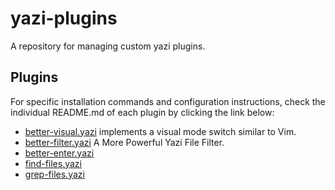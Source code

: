 # yazi-plugins

A repository for managing custom yazi plugins.

## Plugins

For specific installation commands and configuration instructions, check the individual README.md of each plugin by clicking the link below:

- [better-visual.yazi](https://github.com/MaJinjie/yazi-plugins/blob/main/better-visual.yazi/README.md) implements a visual mode switch similar to Vim.
- [better-filter.yazi](https://github.com/MaJinjie/yazi-plugins/blob/main/better-filter.yazi/README.md) A More Powerful Yazi File Filter.
- [better-enter.yazi](https://github.com/MaJinjie/yazi-plugins/blob/main/better-enter.yazi/README.md)
- [find-files.yazi](https://github.com/MaJinjie/yazi-plugins/blob/main/find-files.yazi/README.md)
- [grep-files.yazi](https://github.com/MaJinjie/yazi-plugins/blob/main/grep-files.yazi/README.md)
